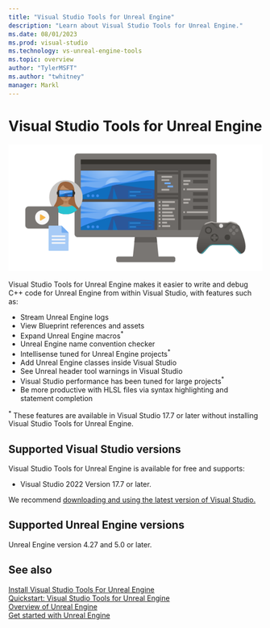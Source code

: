 ```yaml
---
title: "Visual Studio Tools for Unreal Engine"
description: "Learn about Visual Studio Tools for Unreal Engine."
ms.date: 08/01/2023
ms.prod: visual-studio
ms.technology: vs-unreal-engine-tools
ms.topic: overview
author: "TylerMSFT"
ms.author: "twhitney"
manager: Markl
---
```


# Visual Studio Tools for Unreal Engine

![Screenshot of a computer, game controller, and icons for game play.](../../unity/media/hero.png)



Visual Studio Tools for Unreal Engine makes it easier to write and debug C++ code for Unreal Engine from within Visual Studio, with features such as:

* Stream Unreal Engine logs
* View Blueprint references and assets
* Expand Unreal Engine macros<sup>*</sup>
* Unreal Engine name convention checker
* Intellisense tuned for Unreal Engine projects<sup>*</sup>
* Add Unreal Engine classes inside Visual Studio
* See Unreal header tool warnings in Visual Studio
* Visual Studio performance has been tuned for large projects<sup>*</sup>
* Be more productive with HLSL files via syntax highlighting and statement completion

<sup>*</sup> These features are available in Visual Studio 17.7 or later without installing Visual Studio Tools for Unreal Engine.

## Supported Visual Studio versions

Visual Studio Tools for Unreal Engine is available for free and supports:

- Visual Studio 2022 Version 17.7 or later.

We recommend [downloading and using the latest version of Visual Studio.](https://visualstudio.microsoft.com/downloads/?cid=learn-onpage-download-cta)

## Supported Unreal Engine versions

Unreal Engine version 4.27 and 5.0 or later.

## See also

[Install Visual Studio Tools For Unreal Engine](vs-tools-unreal-install.md)\
[Quickstart: Visual Studio Tools for Unreal Engine](vs-tools-unreal-quickstart.md)\
[Overview of Unreal Engine](https://www.unrealengine.com/en-US/features)\
[Get started with Unreal Engine](https://docs.unrealengine.com/4.27/en-US/Basics/GettingStarted/)